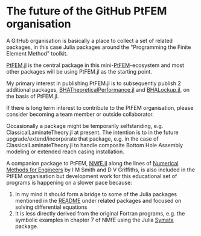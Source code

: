 # The future of the GitHub PtFEM organisation


A GitHub organisation is basically a place to collect a set of related packages, in this case Julia packages around the "Programming the Finite Element Method" toolkit.

[PtFEM.jl](https://github.com/goedman/PtFEM.jl) is the central package in this mini-[PtFEM](https://github.com/PtFEM)-ecosystem  and most other packages will be using PtFEM.jl as the starting point.

My primary interest in publishing PtFEM.jl is to subsequently publish 2 additional packages, [BHATheoreticalPerformance.jl](https://github.com/PtFEM/BHATheoreticalPerformance.jl) and [BHALockup.jl](https://github.com/PtFEM/BHALockup.jl), on the basis of PtFEM.jl.

If there is long term interest to contribute to the PtFEM organisation, please consider becoming a team member or outside collaborator.

Occasionally a package might be temporarily selfstanding, e.g. ClassicalLaminateTheory.jl at present. The intention is to in the future upgrade/extend/incorporate that package, e.g. in the case of ClassicalLaminateTheory.jl to handle composite Bottom Hole Assembly modeling or extended reach casing installation.

A companion package to PtFEM, [NMfE.jl](https://github.com/goedman/NMfE.jl) along the lines of [Numerical Methods for Engineers](https://www.crcpress.com/Numerical-Methods-for-Engineers-Second-Edition/Griffiths-Smith/p/book/9781584884019) by I M Smith and D V Griffiths, is also included in the PtFEM organisation but development work for this educational set of programs is happening on a slower pace because:
1. In my mind it should form a bridge to some of the Julia packages mentioned in the [README](https://github.com/PtFEM/PtFEM.jl/blob/master/README.md) under related packages and focused on solving differential equations
2. It is less directly derived from the original Fortran programs, e.g. the symbolic examples in chapter 7 of NMfE using the Julia [Symata](https://github.com/jlapeyre/Symata.jl) package.

